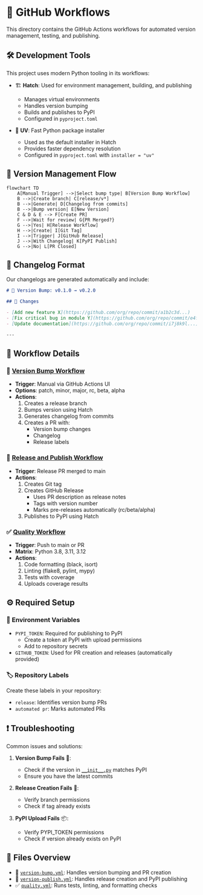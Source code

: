 # 🔄 GitHub Workflows

This directory contains the GitHub Actions workflows for automated version management, testing, and publishing.

## 🛠️ Development Tools

This project uses modern Python tooling in its workflows:

- 🏗️ **Hatch**: Used for environment management, building, and publishing
  - Manages virtual environments
  - Handles version bumping
  - Builds and publishes to PyPI
  - Configured in `pyproject.toml`

- 🚀 **UV**: Fast Python package installer
  - Used as the default installer in Hatch
  - Provides faster dependency resolution
  - Configured in `pyproject.toml` with `installer = "uv"`

## 🔄 Version Management Flow

```mermaid
flowchart TD
    A[Manual Trigger] -->|Select bump type| B[Version Bump Workflow]
    B -->|Create branch| C[release/v*]
    B -->|Generate| D[Changelog from commits]
    B -->|Bump version| E[New Version]
    C & D & E --> F[Create PR]
    F -->|Wait for review| G{PR Merged?}
    G -->|Yes| H[Release Workflow]
    H -->|Create| I[Git Tag]
    I -->|Trigger| J[GitHub Release]
    J -->|With Changelog| K[PyPI Publish]
    G -->|No| L[PR Closed]
```

## 📝 Changelog Format

Our changelogs are generated automatically and include:

```markdown
# 🔖 Version Bump: v0.1.0 → v0.2.0

## 📝 Changes

- [Add new feature X](https://github.com/org/repo/commit/a1b2c3d...)
- [Fix critical bug in module Y](https://github.com/org/repo/commit/e4f5g6h...)
- [Update documentation](https://github.com/org/repo/commit/i7j8k9l...)

---
```

## 🔧 Workflow Details

### 🔖 [Version Bump Workflow](version-bump.yml)
- **Trigger**: Manual via GitHub Actions UI
- **Options**: patch, minor, major, rc, beta, alpha
- **Actions**:
  1. Creates a release branch
  2. Bumps version using Hatch
  3. Generates changelog from commits
  4. Creates a PR with:
     - Version bump changes
     - Changelog
     - Release labels

### 🚀 [Release and Publish Workflow](version-publish.yml)
- **Trigger**: Release PR merged to main
- **Actions**:
  1. Creates Git tag
  2. Creates GitHub Release
     - Uses PR description as release notes
     - Tags with version number
     - Marks pre-releases automatically (rc/beta/alpha)
  3. Publishes to PyPI using Hatch

### ✅ [Quality Workflow](quality.yml)
- **Trigger**: Push to main or PR
- **Matrix**: Python 3.8, 3.11, 3.12
- **Actions**:
  1. Code formatting (black, isort)
  2. Linting (flake8, pylint, mypy)
  3. Tests with coverage
  4. Uploads coverage results

## ⚙️ Required Setup

### 🔑 Environment Variables

- `PYPI_TOKEN`: Required for publishing to PyPI
  - Create a token at PyPI with upload permissions
  - Add to repository secrets
- `GITHUB_TOKEN`: Used for PR creation and releases (automatically provided)

### 🏷️ Repository Labels

Create these labels in your repository:
- `release`: Identifies version bump PRs
- `automated pr`: Marks automated PRs

## ❗ Troubleshooting

Common issues and solutions:

1. **Version Bump Fails** 🔖:
   - Check if the version in [`__init__.py`](../src/typer_common_functions/__init__.py) matches PyPI
   - Ensure you have the latest commits

2. **Release Creation Fails** 🚀:
   - Verify branch permissions
   - Check if tag already exists

3. **PyPI Upload Fails** 📦:
   - Verify PYPI_TOKEN permissions
   - Check if version already exists on PyPI

## 📁 Files Overview

- 🔖 [`version-bump.yml`](version-bump.yml): Handles version bumping and PR creation
- 🚀 [`version-publish.yml`](version-publish.yml): Handles release creation and PyPI publishing
- ✅ [`quality.yml`](quality.yml): Runs tests, linting, and formatting checks

